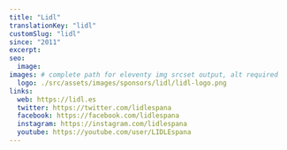 ```yaml
---
title: "Lidl"
translationKey: "lidl"
customSlug: "lidl"
since: "2011"
excerpt:
seo:
  image:
images: # complete path for eleventy img srcset output, alt required
  logo: ./src/assets/images/sponsors/lidl/lidl-logo.png
links:
  web: https://lidl.es
  twitter: https://twitter.com/lidlespana
  facebook: https://facebook.com/lidlespana
  instagram: https://instagram.com/lidlespana
  youtube: https://youtube.com/user/LIDLEspana
---
```

